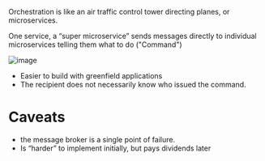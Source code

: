 Orchestration is like an air traffic control tower directing planes, or microservices. 

One service, a “super microservice” sends messages directly to individual microservices telling them what to do ("Command")

![image](https://0097f9ca.flyingcdn.com/wp-content/uploads/2023/01/orchestrated-microservice-architecture.png)



- Easier to build with greenfield applications
- The recipient does not necessarily know who issued the command.

# Caveats
- the message broker is a single point of failure.
- Is “harder” to implement initially, but pays dividends later
